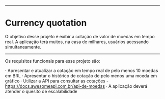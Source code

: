 
---

# Currency quotation

<p>  O objetivo desse projeto é exibir a cotação de valor de moedas em tempo real. A aplicação terá muitos, na casa de milhares, usuários acessando simultaneamente.</p>

---

<p> Os requisitos funcionais para esse projeto são:

· Apresentar e atualizar a cotação em tempo real de pelo menos 10 moedas em BRL
· Apresentar o histórico de cotação de pelo menos uma moeda em gráfico 
· Utilizar a API para consultar as cotações - https://docs.awesomeapi.com.br/api-de-moedas
· A aplicação deverá atender o quesito de escalabilidade</p>


